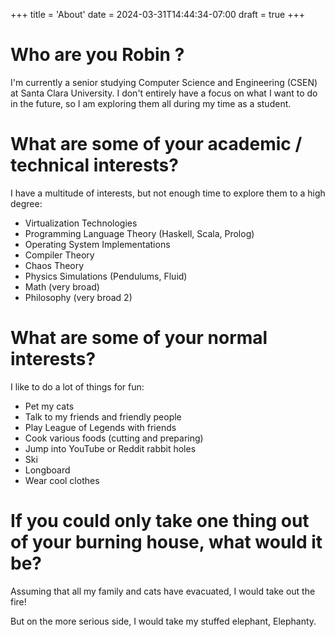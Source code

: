 +++
title = 'About'
date = 2024-03-31T14:44:34-07:00
draft = true
+++

# Who are you Robin ?

I'm currently a senior studying Computer Science and Engineering (CSEN) at Santa Clara University.
I don't entirely have a focus on what I want to do in the future, so I am exploring them all during my time as a student.

# What are some of your academic / technical interests?
I have a multitude of interests, but not enough time to explore them to a high degree:
- Virtualization Technologies 
- Programming Language Theory (Haskell, Scala, Prolog)
- Operating System Implementations
- Compiler Theory
- Chaos Theory
- Physics Simulations (Pendulums, Fluid)
- Math (very broad)
- Philosophy (very broad 2)

# What are some of your normal interests?
I like to do a lot of things for fun:
- Pet my cats
- Talk to my friends and friendly people
- Play League of Legends with friends
- Cook various foods (cutting and preparing)
- Jump into YouTube or Reddit rabbit holes
- Ski
- Longboard
- Wear cool clothes


# If you could only take one thing out of your burning house, what would it be?

Assuming that all my family and cats have evacuated, I would take out the fire!

But on the more serious side, I would take my stuffed elephant, Elephanty.